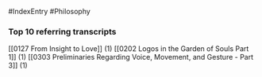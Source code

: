 #IndexEntry #Philosophy

### Top 10 referring transcripts
[[0127 From Insight to Love]] (1)
[[0202 Logos in the Garden of Souls Part 1]] (1)
[[0303 Preliminaries Regarding Voice, Movement, and Gesture - Part 3]] (1)

